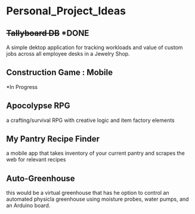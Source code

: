 # Personal_Project_Ideas


## ~~Tallyboard DB~~ *DONE
A simple dektop application for tracking workloads and value of custom jobs across all employee desks in a Jewelry Shop.

## Construction Game : Mobile
*In Progress

## Apocolypse RPG
a crafting/survival RPG with creative logic and item factory elements

## My Pantry Recipe Finder
a mobile app that takes inventory of your current pantry and scrapes the web for relevant recipes

## Auto-Greenhouse
this would be a virtual greenhouse that has he option to control an automated physicla greenhouse using moisture probes, water pumps, and an Arduino board. 


